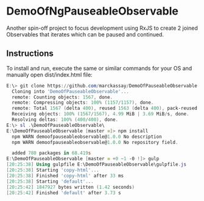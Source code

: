 # DemoOfNgPauseableObservable
Another spin-off project to focus development using RxJS to create 2 
joined Observables that iterates which can be paused and continued.

## Instructions
To install and run, execute the same or similar commands for your OS
and manually open dist/index.html file:

```powershell
E:\> git clone https://github.com/marckassay/DemoOfPauseableObservable.git
  Cloning into 'DemoOfPauseableObservable'...
  remote: Counting objects: 1567, done.
  remote: Compressing objects: 100% (1157/1157), done.
  remote: Total 1567 (delta 400), reused 1563 (delta 400), pack-reused 0
  Receiving objects: 100% (1567/1567), 4.99 MiB | 3.69 MiB/s, done.
  Resolving deltas: 100% (400/400), done.
E:\> sl .\DemoOfPauseableObservable\
E:\DemoOfPauseableObservable [master ≡]> npm install
  npm WARN demoofpauseableobservable@1.0.0 No description
  npm WARN demoofpauseableobservable@1.0.0 No repository field.

  added 780 packages in 68.419s
E:\DemoOfPauseableObservable [master ≡ +0 ~1 -0 !]> gulp
[20:25:38] Using gulpfile E:\DemoOfPauseableObservable\gulpfile.js
[20:25:38] Starting 'copy-html'...
[20:25:38] Finished 'copy-html' after 33 ms
[20:25:38] Starting 'default'...
[20:25:42] 1847927 bytes written (1.42 seconds)
[20:25:42] Finished 'default' after 3.73 s

```
